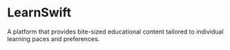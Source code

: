 # LearnSwift
A platform that provides bite-sized educational content tailored to individual learning paces and preferences.

